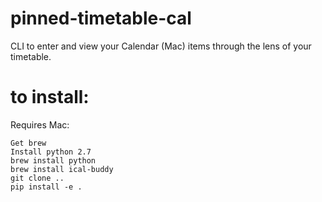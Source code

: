 # pinned-timetable-cal
CLI to enter and view your Calendar (Mac) items through the lens of your timetable. 

# to install:
Requires Mac:

```
Get brew
Install python 2.7
brew install python 
brew install ical-buddy
git clone ..
pip install -e .
```
